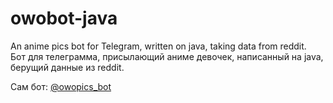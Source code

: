 # owobot-java

An anime pics bot for Telegram, written on java, taking data from reddit.   
Бот для телеграмма, присылающий аниме девочек, написанный на java, берущий данные из reddit.

Сам бот:  [@owopics_bot](t.me/owopics_bot)